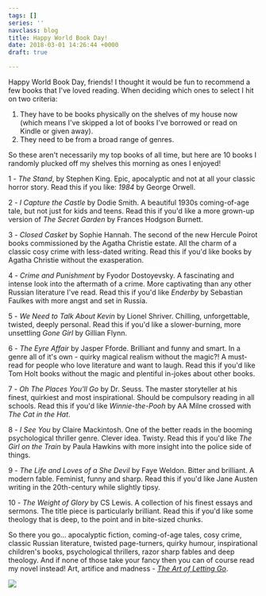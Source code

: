 ```yaml
---
tags: []
series: ''
navclass: blog
title: Happy World Book Day!
date: 2018-03-01 14:26:44 +0000
draft: true

---
```

Happy World Book Day, friends! I thought it would be fun to recommend a few books that I've loved reading. When deciding which ones to select I hit on two criteria:

1. They have to be books physically on the shelves of my house now (which means I've skipped a lot of books I've borrowed or read on Kindle or given away).
2. They need to be from a broad range of genres.

So these aren't necessarily my top books of all time, but here are 10 books I randomly plucked off my shelves this morning as ones I enjoyed!

1 - _The Stand_, by Stephen King. Epic, apocalyptic and not at all your classic horror story. Read this if you like: _1984_ by George Orwell.

2 - _I Capture the Castle_ by Dodie Smith. A beautiful 1930s coming-of-age tale, but not just for kids and teens. Read this if you'd like a more grown-up version of _The Secret Garden_ by Frances Hodgson Burnett.

3 - _Closed Casket_ by Sophie Hannah. The second of the new Hercule Poirot books commissioned by the Agatha Christie estate. All the charm of a classic cosy crime with less-dated writing. Read this if you'd like books by Agatha Christie without the exasperation.

4 - _Crime and Punishment_  by Fyodor Dostoyevsky. A fascinating and intense look into the aftermath of a crime. More captivating than any other Russian literature I've read. Read this if you'd like _Enderby_ by Sebastian Faulkes with more angst and set in Russia.

5 - _We Need to Talk About Kevin_ by Lionel Shriver. Chilling, unforgettable, twisted, deeply personal. Read this if you'd like a slower-burning, more unsettling _Gone Girl_ by Gillian Flynn.

6 - _The Eyre Affair_ by Jasper Fforde. Brilliant and funny and smart. In a genre all of it's own - quirky magical realism without the magic?! A must-read for people who love literature and want to laugh. Read this if you'd like Tom Holt books without the magic and plentiful in-jokes about other books.

7 - _Oh The Places You'll Go_ by Dr. Seuss. The master storyteller at his finest, quirkiest and most inspirational. Should be compulsory reading in all schools. Read this if you'd like _Winnie-the-Pooh_ by AA Milne crossed with _The Cat in the Hat_.

8 - _I See You_ by Claire Mackintosh. One of the better reads in the booming psychological thriller genre. Clever idea. Twisty. Read this if you'd like _The Girl on the Train_ by Paula Hawkins with more insight into the police side of things.

9 - _The Life and Loves of a She Devil_ by Faye Weldon. Bitter and brilliant. A modern fable. Feminist, funny and sharp. Read this if you'd like Jane Austen writing in the 20th-century while slightly tipsy.

10 - _The Weight of Glory_ by CS Lewis. A collection of his finest essays and sermons. The title piece is particularly brilliant. Read this if you'd like some theology that is deep, to the point and in bite-sized chunks.

So there you go... apocalyptic fiction, coming-of-age tales, cosy crime, classic Russian literature, twisted page-turners, quirky humour, inspirational children's books, psychological thrillers, razor sharp fables and deep theology. And if none of those take your fancy then you can of course read my novel instead! Art, artifice and madness - [_The Art of Letting Go_](https://www.amazon.co.uk/Art-Letting-Go-Chloe-Banks-ebook/dp/B00LZRKK9S/ref=sr_1_3?ie=UTF8&qid=1519917375&sr=8-3&keywords=the+art+of+letting+go&dpID=41-ZkbL9xbL&preST=_SY445_QL70_&dpSrc=srch).

![](/uploads/2018/03/01/IMG_3334.jpg)